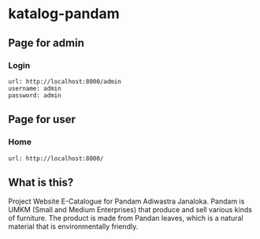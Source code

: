 # katalog-pandam

## Page for admin

### Login

```
url: http://localhost:8000/admin
username: admin
password: admin
```

## Page for user

### Home

```
url: http://localhost:8000/
```

## What is this?

Project Website E-Catalogue for Pandam Adiwastra Janaloka.
Pandam is UMKM (Small and Medium Enterprises) that produce and sell various kinds of furniture.
The product is made from Pandan leaves, which is a natural material that is environmentally friendly.
